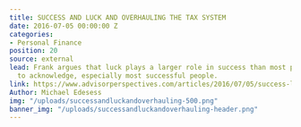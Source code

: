 ```yaml
---
title: SUCCESS AND LUCK AND OVERHAULING THE TAX SYSTEM
date: 2016-07-05 00:00:00 Z
categories:
- Personal Finance
position: 20
source: external
lead: Frank argues that luck plays a larger role in success than most people are willing
  to acknowledge, especially most successful people.
link: https://www.advisorperspectives.com/articles/2016/07/05/success-luck-and-overhauling-the-tax-system
Author: Michael Edesess
img: "/uploads/successandluckandoverhauling-500.png"
banner_img: "/uploads/successandluckandoverhauling-header.png"
---
```


